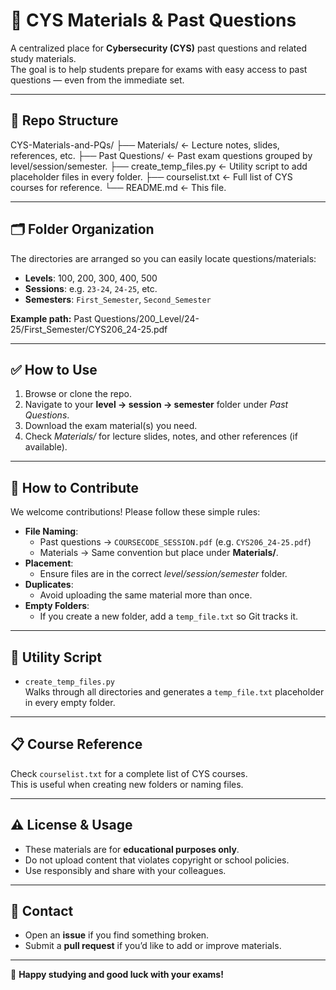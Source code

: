 # 📘 CYS Materials & Past Questions

A centralized place for **Cybersecurity (CYS)** past questions and related study materials.  
The goal is to help students prepare for exams with easy access to past questions — even from the immediate set.

---

## 📂 Repo Structure

CYS-Materials-and-PQs/
├── Materials/ ← Lecture notes, slides, references, etc.
├── Past Questions/ ← Past exam questions grouped by level/session/semester.
├── create_temp_files.py ← Utility script to add placeholder files in every folder.
├── courselist.txt ← Full list of CYS courses for reference.
└── README.md ← This file.

---

## 🗂 Folder Organization

The directories are arranged so you can easily locate questions/materials:

- **Levels**: 100, 200, 300, 400, 500
- **Sessions**: e.g. `23-24`, `24-25`, etc.
- **Semesters**: `First_Semester`, `Second_Semester`

**Example path:**
Past Questions/200_Level/24-25/First_Semester/CYS206_24-25.pdf

---

## ✅ How to Use

1. Browse or clone the repo.
2. Navigate to your **level → session → semester** folder under _Past Questions_.
3. Download the exam material(s) you need.
4. Check _Materials/_ for lecture slides, notes, and other references (if available).

---

## 🤝 How to Contribute

We welcome contributions! Please follow these simple rules:

- **File Naming**:
  - Past questions → `COURSECODE_SESSION.pdf` (e.g. `CYS206_24-25.pdf`)
  - Materials → Same convention but place under **Materials/**.
- **Placement**:
  - Ensure files are in the correct _level/session/semester_ folder.
- **Duplicates**:
  - Avoid uploading the same material more than once.
- **Empty Folders**:
  - If you create a new folder, add a `temp_file.txt` so Git tracks it.

---

## 🔧 Utility Script

- `create_temp_files.py`  
  Walks through all directories and generates a `temp_file.txt` placeholder in every empty folder.

---

## 📋 Course Reference

Check `courselist.txt` for a complete list of CYS courses.  
This is useful when creating new folders or naming files.

---

## ⚠ License & Usage

- These materials are for **educational purposes only**.
- Do not upload content that violates copyright or school policies.
- Use responsibly and share with your colleagues.

---

## 🙋 Contact

- Open an **issue** if you find something broken.
- Submit a **pull request** if you’d like to add or improve materials.

---

🎉 **Happy studying and good luck with your exams!**
